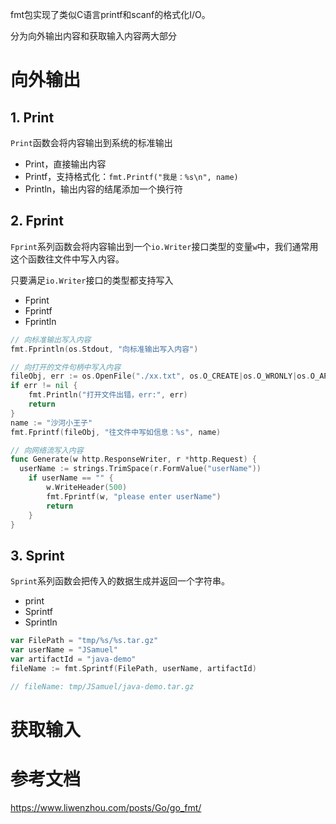 fmt包实现了类似C语言printf和scanf的格式化I/O。

分为向外输出内容和获取输入内容两大部分



# 向外输出

## 1. Print

`Print`函数会将内容输出到系统的标准输出

- Print，直接输出内容
- Printf，支持格式化：`fmt.Printf("我是：%s\n", name)`
- Println，输出内容的结尾添加一个换行符



## 2. Fprint

`Fprint`系列函数会将内容输出到一个`io.Writer`接口类型的变量`w`中，我们通常用这个函数往文件中写入内容。

只要满足`io.Writer`接口的类型都支持写入

- Fprint
- Fprintf
- Fprintln

```go
// 向标准输出写入内容
fmt.Fprintln(os.Stdout, "向标准输出写入内容")
```

```go
// 向打开的文件句柄中写入内容
fileObj, err := os.OpenFile("./xx.txt", os.O_CREATE|os.O_WRONLY|os.O_APPEND, 0644)
if err != nil {
	fmt.Println("打开文件出错，err:", err)
	return
}
name := "沙河小王子"
fmt.Fprintf(fileObj, "往文件中写如信息：%s", name)
```

```go
// 向网络流写入内容
func Generate(w http.ResponseWriter, r *http.Request) {
  userName := strings.TrimSpace(r.FormValue("userName"))
	if userName == "" {
		w.WriteHeader(500)
		fmt.Fprintf(w, "please enter userName")
		return
	}
}
```



## 3. Sprint

`Sprint`系列函数会把传入的数据生成并返回一个字符串。

- print
- Sprintf
- Sprintln

```go
var FilePath = "tmp/%s/%s.tar.gz"
var userName = "JSamuel"
var artifactId = "java-demo"
fileName := fmt.Sprintf(FilePath, userName, artifactId)

// fileName: tmp/JSamuel/java-demo.tar.gz
```



# 获取输入



# 参考文档

https://www.liwenzhou.com/posts/Go/go_fmt/

